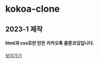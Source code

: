 # kokoa-clone
## 2023-1 제작
#### html과 css로만 만든 카카오톡 클론코딩입니다.

[보러가기](https://dlls21.github.io/Kakao_clone/)
